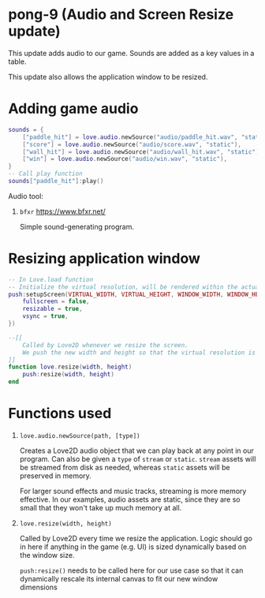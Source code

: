 # pong-9 (Audio and Screen Resize update)

This update adds audio to our game. Sounds are added as a key values in a table.

This update also allows the application window to be resized.

# Adding game audio

```Lua
sounds = {
    ["paddle_hit"] = love.audio.newSource("audio/paddle_hit.wav", "static"),
    ["score"] = love.audio.newSource("audio/score.wav", "static"),
    ["wall_hit"] = love.audio.newSource("audio/wall_hit.wav", "static"),
    ["win"] = love.audio.newSource("audio/win.wav", "static"),
}
-- Call play function
sounds["paddle_hit"]:play()
```

Audio tool:

1. `bfxr` https://www.bfxr.net/

   Simple sound-generating program.

# Resizing application window

```Lua
-- In Love.load function
-- Initialize the virtual resolution, will be rendered within the actual window no matter its dimensions
push:setupScreen(VIRTUAL_WIDTH, VIRTUAL_HEIGHT, WINDOW_WIDTH, WINDOW_HEIGHT, {
    fullscreen = false,
    resizable = true,
    vsync = true,
})

--[[
    Called by Love2D whenever we resize the screen.
    We push the new width and height so that the virtual resolution is adjusted accordingly
]]
function love.resize(width, height)
    push:resize(width, height)
end
```

# Functions used

1. `love.audio.newSource(path, [type])`

   Creates a Love2D audio object that we can play back at any point in our program. Can also be given a `type` of `stream` or `static`. `stream` assets will be streamed from disk as needed, whereas `static` assets will be preserved in memory.

   For larger sound effects and music tracks, streaming is more memory effective. In our examples, audio assets are static, since they are so small that they won't take up much memory at all.

1. `love.resize(width, height)`

   Called by Love2D every time we resize the application. Logic should go in here if anything in the game (e.g. UI) is sized dynamically based on the window size.

   `push:resize()` needs to be called here for our use case so that it can dynamically rescale its internal canvas to fit our new window dimensions
